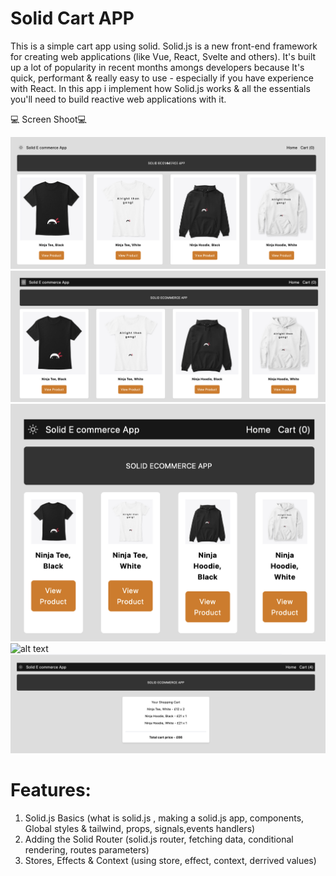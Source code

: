 # Solid Cart APP

This is a simple cart app using solid.
Solid.js is a new front-end framework for creating web applications (like Vue, React, Svelte and others).
It's built up a lot of popularity in recent months amongs developers because It's quick, performant & really easy to use - especially if you have experience with React.
In this app i implement how Solid.js works & all the essentials you'll need to build reactive web applications with it.

💻 Screen Shoot💻

![alt text](1.png)
![alt text](2.png)
![alt text](3.png)
![alt text](4.png)
![alt text](5.png)

# Features:

1. Solid.js Basics (what is solid.js , making a solid.js app, components, Global styles & tailwind, props, signals,events handlers)
2. Adding the Solid Router (solid.js router, fetching data, conditional rendering, routes parameters)
3. Stores, Effects & Context (using store, effect, context, derrived values)
